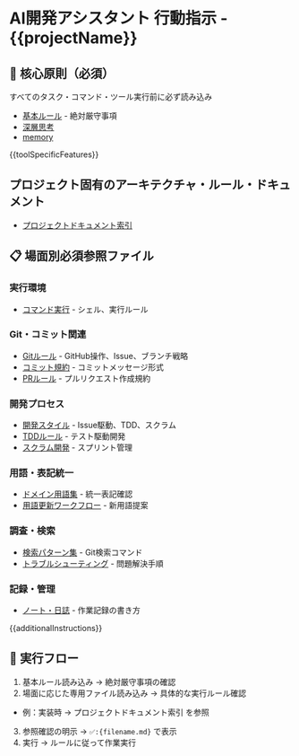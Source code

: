 # AI開発アシスタント 行動指示 - {{projectName}}

## 🚨 核心原則（必須）

すべてのタスク・コマンド・ツール実行前に必ず読み込み

- [基本ルール](./instructions/base.md) - 絶対厳守事項
- [深層思考](./instructions/deep-think.md)
- [memory](./instructions/memory.md)

{{toolSpecificFeatures}}

## プロジェクト固有のアーキテクチャ・ルール・ドキュメント

- [プロジェクトドキュメント索引](./docs/README.md)

## 📋 場面別必須参照ファイル

### 実行環境

- [コマンド実行](./instructions/command.md) - シェル、実行ルール

### Git・コミット関連

- [Gitルール](./instructions/git.md) - GitHub操作、Issue、ブランチ戦略
- [コミット規約](./instructions/commit-rules.md) - コミットメッセージ形式
- [PRルール](./instructions/pr-rules.md) - プルリクエスト作成規約

### 開発プロセス

- [開発スタイル](./instructions/develop.md) - Issue駆動、TDD、スクラム
- [TDDルール](./instructions/KentBeck-tdd-rules.md) - テスト駆動開発
- [スクラム開発](./instructions/scrum.md) - スプリント管理

### 用語・表記統一

- [ドメイン用語集](./instructions/domain-terms.md) - 統一表記確認
- [用語更新ワークフロー](./instructions/domain-term-workflow.md) - 新用語提案

### 調査・検索

- [検索パターン集](./instructions/search-patterns.md) - Git検索コマンド
- [トラブルシューティング](./instructions/troubleshooting.md) - 問題解決手順

### 記録・管理

- [ノート・日誌](./instructions/note.md) - 作業記録の書き方

{{additionalInstructions}}

## 🔄 実行フロー

1. 基本ルール読み込み → 絶対厳守事項の確認
2. 場面に応じた専用ファイル読み込み → 具体的な実行ルール確認

- 例：実装時 → プロジェクトドキュメント索引 を参照

3. 参照確認の明示 → `✅️:{filename.md}` で表示
4. 実行 → ルールに従って作業実行